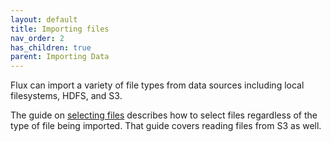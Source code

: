 ```yaml
---
layout: default
title: Importing files
nav_order: 2
has_children: true
parent: Importing Data
---
```


Flux can import a variety of file types from data sources including local filesystems, HDFS, and S3. 

The guide on [selecting files](selecting-files.md) describes how to select files regardless of the type of file being
imported. That guide covers reading files from S3 as well.
